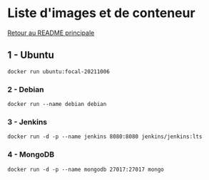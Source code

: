# Liste d'images et de conteneur

[Retour au README principale](../)

## 1 - Ubuntu

```
docker run ubuntu:focal-20211006
```

### 2 - Debian

```
docker run --name debian debian
```

### 3 - Jenkins

```
docker run -d -p --name jenkins 8080:8080 jenkins/jenkins:lts
```

### 4 - MongoDB

```
docker run -d -p --name mongodb 27017:27017 mongo
```